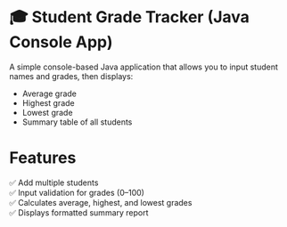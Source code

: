 # 🎓 Student Grade Tracker (Java Console App)

A simple console-based Java application that allows you to input student names and grades, then displays:
- Average grade
- Highest grade
- Lowest grade
- Summary table of all students

# Features
✅ Add multiple students  
✅ Input validation for grades (0–100)  
✅ Calculates average, highest, and lowest grades  
✅ Displays formatted summary report  
